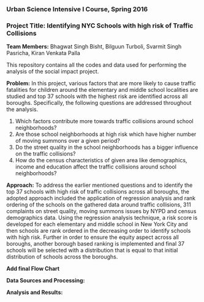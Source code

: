### Urban Science Intensive I Course, Spring 2016
### Project Title: __Identifying NYC Schools with high risk of Traffic Collisions__

__Team Members:__ 
Bhagwat Singh Bisht, Bilguun Turboli, Svarmit Singh Pasricha, Kiran Venkata Palla

This repository contains all the codes and data used for performing the analysis of the social impact project.

__Problem:__
In this project, various factors that are more likely to cause traffic fatalities for children around the elementary and middle school localities are studied and top 37 schools with the highest risk are identified across all boroughs. Specifically, the following questions are addressed throughout the analysis.

1. Which factors contribute more towards traffic collisions around school neighborhoods?
2. Are those school neighborhoods at high risk which have higher number of moving summons over a given period?
3. Do the street quality in the school neighborhoods has a bigger influence on the traffic collisions? 
4. How do the census characteristics of given area like demographics, income and education affect the traffic collisions around school neighborhoods?

__Approach:__
To address the earlier mentioned questions and to identify the top 37 schools with high risk of traffic collisions across all boroughs, the adopted approach included the application of regression analysis and rank ordering of the schools on the gathered data around traffic collisions, 311 complaints on street quality, moving summons issues by NYPD and census demographics data. Using the regression analysis technique, a risk score is developed for each elementary and middle school in New York City and then schools are rank ordered in the decreasing order to identify schools with high risk. Further in order to ensure the equity aspect across all boroughs, another borough based ranking is implemented and final 37 schools will be selected with a distribution that is equal to that initial distribution of schools across the boroughs.

__Add final Flow Chart__ 

__Data Sources and Processing:__

__Analysis and Results:__


